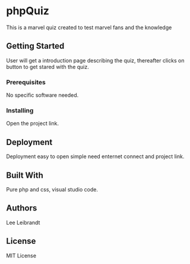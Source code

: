 # phpQuiz
This is a marvel quiz created to test marvel fans and the knowledge

## Getting Started
User will get a introduction page describing the quiz, thereafter clicks on button to get stared with the quiz.

### Prerequisites
No specific software needed.

### Installing
Open the project link.

## Deployment
Deployment easy to open simple need enternet connect and project link.

## Built With
Pure php and css, visual studio code.

## Authors
Lee Leibrandt

## License
MIT License
